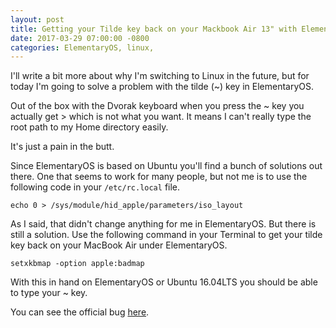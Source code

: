 ```yaml
---
layout: post
title: Getting your Tilde key back on your Mackbook Air 13" with ElementaryOS
date: 2017-03-29 07:00:00 -0800
categories: ElementaryOS, linux,
---
```


I'll write a bit more about why I'm switching to Linux in the future, but for today I'm going to solve a problem with the tilde (~) key in ElementaryOS.

Out of the box with the Dvorak keyboard when you press the ~ key you actually get > which is not what you want. It means I can't really type the root path to my Home directory easily.

It's just a pain in the butt.

Since ElementaryOS is based on Ubuntu you'll find a bunch of solutions out there. One that seems to work for many people, but not me is to use the following code in your `/etc/rc.local` file.

`echo 0 > /sys/module/hid_apple/parameters/iso_layout`

As I said, that didn't change anything for me in ElementaryOS. But there is still a solution. Use the following command in your Terminal to get your tilde key back on your MacBook Air under ElementaryOS.

`setxkbmap -option apple:badmap`

With this in hand on ElementaryOS or Ubuntu 16.04LTS you should be able to type your ~ key.

You can see the official bug [here](https://bugs.launchpad.net/ubuntu/+source/linux/+bug/1245081).
